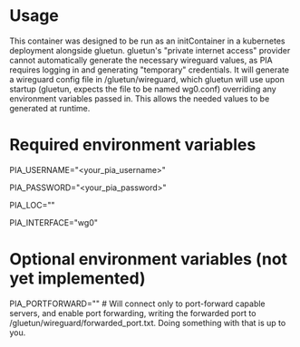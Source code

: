 # Usage

This container was designed to be run as an initContainer in a kubernetes
deployment alongside gluetun. gluetun's "private internet access" provider
cannot automatically generate the necessary wireguard values, as PIA requires
logging in and generating "temporary" credentials. It will generate a wireguard
config file in /gluetun/wireguard, which gluetun will use upon startup (gluetun,
expects the file to be named wg0.conf) overriding any environment variables
passed in. This allows the needed values to be generated at runtime.

# Required environment variables

PIA_USERNAME="<your_pia_username>"

PIA_PASSWORD="<your_pia_password>"

PIA_LOC="<your preferred pia location>"

PIA_INTERFACE="wg0"

# Optional environment variables (not yet implemented)

PIA_PORTFORWARD="<any value>" # Will connect only to port-forward capable
servers, and enable port forwarding, writing the forwarded port to
/gluetun/wireguard/forwarded_port.txt. Doing something with that is up to you.
